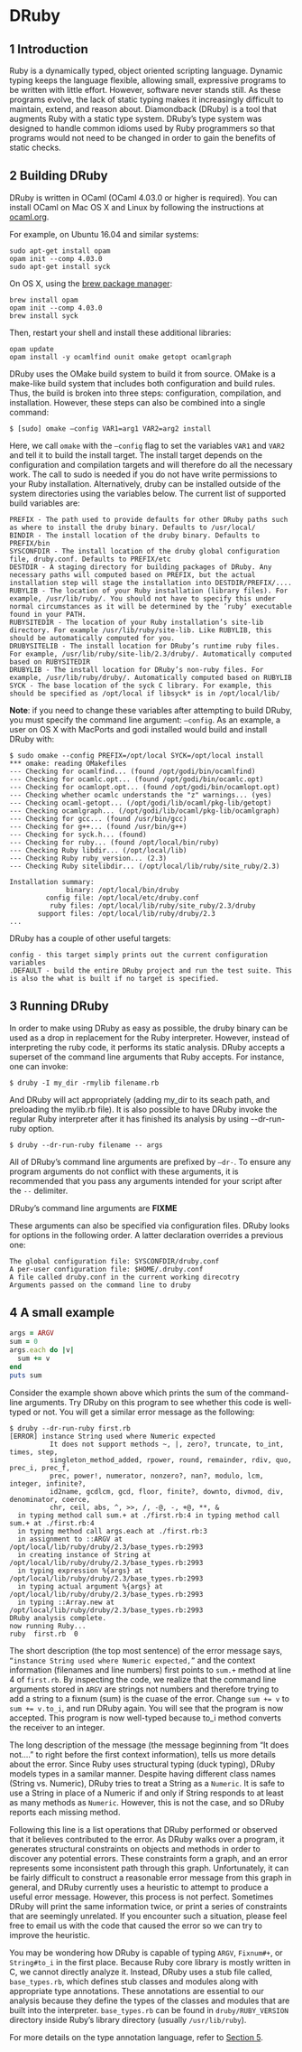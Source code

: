 # DRuby

## 1 Introduction

Ruby is a dynamically typed, object oriented scripting language. Dynamic typing keeps the language flexible, allowing small, expressive programs to be written with little effort. However, software never stands still. As these programs evolve, the lack of static typing makes it increasingly difficult to maintain, extend, and reason about. Diamondback (DRuby) is a tool that augments Ruby with a static type system. DRuby’s type system was designed to handle common idioms used by Ruby programmers so that programs would not need to be changed in order to gain the benefits of static checks.

## 2 Building DRuby

DRuby is written in OCaml (OCaml 4.03.0 or higher is required). You can install OCaml on Mac OS X and Linux by following the instructions at [ocaml.org](https://ocaml.org/docs/install.html).

For example, on Ubuntu 16.04 and similar systems:

```
sudo apt-get install opam
opam init --comp 4.03.0
sudo apt-get install syck
```

On OS X, using the [brew package manager](http://brew.sh/):

```
brew install opam
opam init --comp 4.03.0
brew install syck
```

Then, restart your shell and install these additional libraries:

```
opam update
opam install -y ocamlfind ounit omake getopt ocamlgraph
```

DRuby uses the OMake build system to build it from source. OMake is a make-like build system that includes both configuration and build rules. Thus, the build is broken into three steps: configuration, compilation, and installation. However, these steps can also be combined into a single command:

```
$ [sudo] omake –config VAR1=arg1 VAR2=arg2 install
```

Here, we call `omake` with the `–config` flag to set the variables `VAR1` and `VAR2` and tell it to build the install target. The install target depends on the configuration and compilation targets and will therefore do all the necessary work. The call to sudo is needed if you do not have write permissions to your Ruby installation. Alternatively, druby can be installed outside of the system directories using the variables below. The current list of supported build variables are:

```
PREFIX - The path used to provide defaults for other DRuby paths such as where to install the druby binary. Defaults to /usr/local/
BINDIR - The install location of the druby binary. Defaults to PREFIX/bin
SYSCONFDIR - The install location of the druby global configuration file, druby.conf. Defaults to PREFIX/etc
DESTDIR - A staging directory for building packages of DRuby. Any necessary paths will computed based on PREFIX, but the actual installation step will stage the installation into DESTDIR/PREFIX/....
RUBYLIB - The location of your Ruby installation (library files). For example, /usr/lib/ruby/. You should not have to specify this under normal circumstances as it will be determined by the ’ruby’ executable found in your PATH.
RUBYSITEDIR - The location of your Ruby installation’s site-lib directory. For example /usr/lib/ruby/site-lib. Like RUBYLIB, this should be automatically computed for you.
DRUBYSITELIB - The install location for DRuby’s runtime ruby files. For example, /usr/lib/ruby/site-lib/2.3/druby/. Automatically computed based on RUBYSITEDIR
DRUBYLIB - The install location for DRuby’s non-ruby files. For example, /usr/lib/ruby/druby/. Automatically computed based on RUBYLIB
SYCK - The base location of the syck C library. For example, this should be specified as /opt/local if libsyck* is in /opt/local/lib/
```

**Note**: if you need to change these variables after attempting to build DRuby, you must specify the command line argument: `–config`. As an example, a user on OS X with MacPorts and godi installed would build and install DRuby with:

```
$ sudo omake --config PREFIX=/opt/local SYCK=/opt/local install
*** omake: reading OMakefiles
--- Checking for ocamlfind... (found /opt/godi/bin/ocamlfind)
--- Checking for ocamlc.opt... (found /opt/godi/bin/ocamlc.opt)
--- Checking for ocamlopt.opt... (found /opt/godi/bin/ocamlopt.opt)
--- Checking whether ocamlc understands the "z" warnings... (yes)
--- Checking ocaml-getopt... (/opt/godi/lib/ocaml/pkg-lib/getopt)
--- Checking ocamlgraph... (/opt/godi/lib/ocaml/pkg-lib/ocamlgraph)
--- Checking for gcc... (found /usr/bin/gcc)
--- Checking for g++... (found /usr/bin/g++)
--- Checking for syck.h... (found)
--- Checking for ruby... (found /opt/local/bin/ruby)
--- Checking Ruby libdir... (/opt/local/lib)
--- Checking Ruby ruby_version... (2.3)
--- Checking Ruby sitelibdir... (/opt/local/lib/ruby/site_ruby/2.3)

Installation summary:
              binary: /opt/local/bin/druby
         config file: /opt/local/etc/druby.conf
          ruby files: /opt/local/lib/ruby/site_ruby/2.3/druby
       support files: /opt/local/lib/ruby/druby/2.3
...
```

DRuby has a couple of other useful targets:

```
config - this target simply prints out the current configuration variables
.DEFAULT - build the entire DRuby project and run the test suite. This is also the what is built if no target is specified.
```

## 3 Running DRuby

In order to make using DRuby as easy as possible, the druby binary can be used as a drop in replacement for the Ruby interpreter. However, instead of interpreting the ruby code, it performs its static analysis. DRuby accepts a superset of the command line arguments that Ruby accepts. For instance, one can invoke:

```
$ druby -I my_dir -rmylib filename.rb
```

And DRuby will act appropriately (adding my_dir to its seach path, and preloading the mylib.rb file). It is also possible to have DRuby invoke the regular Ruby interpreter after it has finished its analysis by using --dr-run-ruby option.

```
$ druby --dr-run-ruby filename -- args
```

All of DRuby’s command line arguments are prefixed by `–dr-`. To ensure any program arguments do not conflict with these arguments, it is recommended that you pass any arguments intended for your script after the `--` delimiter.

DRuby’s command line arguments are **FIXME**

These arguments can also be specified via configuration files. DRuby looks for options in the following order. A latter declaration overrides a previous one:

```
The global configuration file: SYSCONFDIR/druby.conf
A per-user configuration file: $HOME/.druby.conf
A file called druby.conf in the current working direcotry
Arguments passed on the command line to druby
```

## 4 A small example

```ruby
args = ARGV
sum = 0
args.each do |v|
  sum += v
end
puts sum
```

Consider the example shown above which prints the sum of the command-line arguments. Try DRuby on this program to see whether this code is well-typed or not. You will get a similar error message as the following:

```
$ druby --dr-run-ruby first.rb
[ERROR] instance String used where Numeric expected
          It does not support methods ~, |, zero?, truncate, to_int, times, step,
          singleton_method_added, rpower, round, remainder, rdiv, quo, prec_i, prec_f,
          prec, power!, numerator, nonzero?, nan?, modulo, lcm, integer, infinite?,
          id2name, gcdlcm, gcd, floor, finite?, downto, divmod, div, denominator, coerce,
          chr, ceil, abs, ^, >>, /, -@, -, +@, **, &
  in typing method call sum.+ at ./first.rb:4 in typing method call sum.+ at ./first.rb:4
  in typing method call args.each at ./first.rb:3
  in assignment to ::ARGV at /opt/local/lib/ruby/druby/2.3/base_types.rb:2993
  in creating instance of String at /opt/local/lib/ruby/druby/2.3/base_types.rb:2993
  in typing expression %{args} at /opt/local/lib/ruby/druby/2.3/base_types.rb:2993
  in typing actual argument %{args} at /opt/local/lib/ruby/druby/2.3/base_types.rb:2993
  in typing ::Array.new at /opt/local/lib/ruby/druby/2.3/base_types.rb:2993
DRuby analysis complete.
now running Ruby...
ruby  first.rb  0
```

The short description (the top most sentence) of the error message says, `“instance String used where Numeric expected,”` and the context information (filenames and line numbers) first points to `sum.+` method at line 4 of `first.rb`. By inspecting the code, we realize that the command line arguments stored in `ARGV` are strings not numbers and therefore trying to add a string to a fixnum (sum) is the cuase of the error. Change `sum += v` to `sum += v.to_i`, and run DRuby again. You will see that the program is now accepted. This program is now well-typed because to_i method converts the receiver to an integer.

The long description of the message (the message beginning from “It does not....” to right before the first context information), tells us more details about the error. Since Ruby uses structural typing (duck typing), DRuby models types in a samilar manner. Despite having different class names (String vs. Numeric), DRuby tries to treat a String as a `Numeric`. It is safe to use a String in place of a Numeric if and only if String responds to at least as many methods as `Numeric`. However, this is not the case, and so DRuby reports each missing method.

Following this line is a list operations that DRuby performed or observed that it believes contributed to the error. As DRuby walks over a program, it generates structural constraints on objects and methods in order to discover any potential errors. These constraints form a graph, and an error represents some inconsistent path through this graph. Unfortunately, it can be fairly difficult to construct a reasonable error message from this graph in general, and DRuby currently uses a heuristic to attempt to produce a useful error message. However, this process is not perfect. Sometimes DRuby will print the same information twice, or print a series of constraints that are seemingly unrelated. If you encounter such a situation, please feel free to email us with the code that caused the error so we can try to improve the heuristic.

You may be wondering how DRuby is capable of typing `ARGV`, `Fixnum#+`, or `String#to_i` in the first place. Because Ruby core library is mostly written in C, we cannot directly analyze it. Instead, DRuby uses a stub file called, `base_types.rb`, which defines stub classes and modules along with appropriate type annotations. These annotations are essential to our analysis because they define the types of the classes and modules that are built into the interpreter. `base_types.rb` can be found in `druby/RUBY_VERSION` directory inside Ruby’s library directory (usually `/usr/lib/ruby`).

For more details on the type annotation language, refer to [Section 5](http://www.cs.umd.edu/projects/PL/druby/manual/manual.html#x1-100005).
